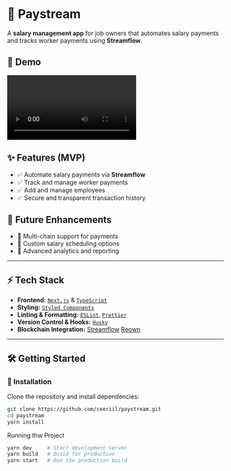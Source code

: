 # 🚀 Paystream  

A **salary management app** for job owners that automates salary payments and tracks worker payments using **Streamflow**.

## 🎥 Demo  
![Watch the demo](https://paystreamfi.vercel.app/img/demo.mov)  




## ✨ Features (MVP)  

- ✅ Automate salary payments via **Streamflow**  
- ✅ Track and manage worker payments  
- ✅ Add and manage employees
- ✅ Secure and transparent transaction history  

## 🔮 Future Enhancements  

- 🚀 Multi-chain support for payments  
- 🚀 Custom salary scheduling options  
- 🚀 Advanced analytics and reporting  

---

## ⚡ Tech Stack  

- **Frontend:** [`Next.js`](https://nextjs.org/) & [`TypeScript`](https://typescriptlang.org/)  
- **Styling:** [`Styled Components`](https://styled-components.com/)  
- **Linting & Formatting:** [`ESLint`](https://eslint.org/), [`Prettier`](https://prettier.io/)  
- **Version Control & Hooks:** [`Husky`](https://github.com/typicode/husky)  
- **Blockchain Integration:** [Streamflow](https://streamflow.finance/)   [Reown](https://reown.com/)  

---

## 🛠️ Getting Started  

### 🔧 Installation  

Clone the repository and install dependencies:  

```sh
git clone https://github.com/ceeriil/paystream.git
cd paystream
yarn install
```

Running thw Project

```sh
yarn dev     # Start development server  
yarn build   # Build for production  
yarn start   # Run the production build  
 ```



